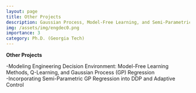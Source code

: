 ```yaml
---
layout: page
title: Other Projects
description: Gaussian Process, Model-Free Learning, and Semi-Parametric GP Regression   
img: /assets/img/engdec0.png
importance: 3
category: Ph.D. (Georgia Tech)
---
```

  
  **Other Projects**

  -Modeling Engineering Decision Environment:  Model-Free Learning Methods, Q-Learning, and Gaussian Process (GP) Regression  
  -Incorporating Semi-Parametric GP Regression into DDP and Adaptive Control
